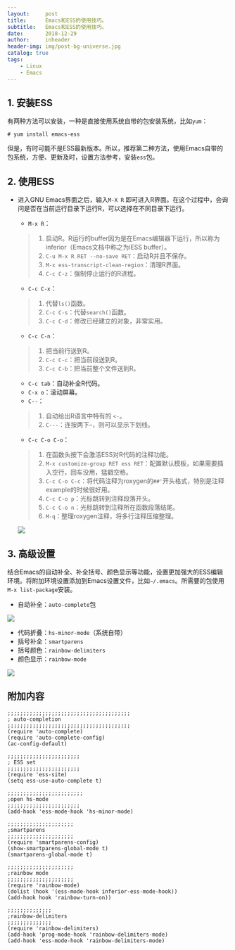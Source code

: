 ```yaml
---
layout:     post
title:      Emacs和ESS的使用技巧。
subtitle:   Emacs和ESS的使用技巧。
date:       2018-12-29
author:     inheader
header-img: img/post-bg-universe.jpg
catalog: true
tags:
    - Linux
    - Emacs
---
```




## 1. 安装ESS

有两种方法可以安装，一种是直接使用系统自带的包安装系统，比如`yum`：

```
# yum install emacs-ess
```

但是，有时可能不是ESS最新版本。所以，推荐第二种方法，使用Emacs自带的包系统，方便、更新及时，设置方法参考，安装`ess`包。



## 2. 使用ESS

- 进入GNU Emacs界面之后，输入`M-X R` 即可进入R界面。在这个过程中，会询问是否在当前运行目录下运行R，可以选择在不同目录下运行。

  - `M-x R`：

  > 1. 启动R。R运行的buffer因为是在Emacs编辑器下运行，所以称为inferior（Emacs文档中称之为iESS buffer）。
  > 2. `C-u M-x R RET --no-save RET`：启动R并且不保存。
  > 3. `M-x ess-transcript-clean-region`：清理R界面。
  > 4. `C-c C-z`：强制停止运行的R进程。

  - `C-c C-x`：

  > 1. 代替`ls()`函数。
  > 2. `C-c C-s`：代替`search()`函数。
  > 3. `C-c C-d`：修改已经建立的对象，非常实用。

  - `C-c C-n`：

  > 1. 把当前行送到R。
  > 2. `C-c C-c`：把当前段送到R。
  > 3. `C-c C-b`：把当前整个文件送到R。

  - `C-c tab`：自动补全R代码。
  - `C-x o`：滚动屏幕。
  - `C--`：

  > 1. 自动给出R语言中特有的 `<-`。
  > 2. `C---`：连按两下–，则可以显示下划线。

  - `C-c C-o C-o`：

  > 1. 在函数头按下会激活ESS对R代码的注释功能。
  > 2. `M-x customize-group RET ess RET`：配置默认模板，如果需要插入空行，回车没用，猛戳空格。
  > 3. `C-c C-o C-c`：将代码注释为roxygen的`##'`开头格式，特别是注释example的时候很好用。
  > 4. `C-c C-o p`：光标跳转到注释段落开头。
  > 5. `C-c C-o n`：光标跳转到注释所在函数段落结尾。
  > 6. `M-q`：整理roxygen注释，将多行注释压缩整理。

  ![](http://images.duobanzhe.com/blog/Emacs_ESS_snap.jpg)



## 3. 高级设置

结合Emacs的自动补全、补全括号、颜色显示等功能，设置更加强大的ESS编辑环境。将附加环境设置添加到Emacs设置文件，比如`~/.emacs`。所需要的包使用`M-x list-package`安装。

- 自动补全：`auto-complete`包

![](http://images.duobanzhe.com/blog/emacs_ess_tipes_autocomplete.png)

- 代码折叠：`hs-minor-mode`（系统自带）
- 括号补全：`smartparens`
- 括号颜色：`rainbow-delimiters`
- 颜色显示：`rainbow-mode`

![](http://images.duobanzhe.com/blog/emacs_ess_tipes_parent.png)



## 附加内容

```
;;;;;;;;;;;;;;;;;;;;;;;;;;;;;;;;;;;;;;;
; auto-completion
;;;;;;;;;;;;;;;;;;;;;;;;;;;;;;;;;;;;;;;
(require 'auto-complete)
(require 'auto-complete-config)
(ac-config-default)

;;;;;;;;;;;;;;;;;;;;;;;
; ESS set
;;;;;;;;;;;;;;;;;;;;;;;
(require 'ess-site)
(setq ess-use-auto-complete t)

;;;;;;;;;;;;;;;;;;;;;;;;
;open hs-mode
;;;;;;;;;;;;;;;;;;;;;;;
(add-hook 'ess-mode-hook 'hs-minor-mode)

;;;;;;;;;;;;;;;;;;;;;
;smartparens
;;;;;;;;;;;;;;;;;;;;;
(require 'smartparens-config)
(show-smartparens-global-mode t)
(smartparens-global-mode t)

;;;;;;;;;;;;;;;;;;;;;
;rainbow mode 
;;;;;;;;;;;;;;;;;;;;;
(require 'rainbow-mode)
(dolist (hook '(ess-mode-hook inferior-ess-mode-hook))
(add-hook hook 'rainbow-turn-on))

;;;;;;;;;;;;;;
;rainbow-delimiters
;;;;;;;;;;;;;;
(require 'rainbow-delimiters)
(add-hook 'prog-mode-hook 'rainbow-delimiters-mode)
(add-hook 'ess-mode-hook 'rainbow-delimiters-mode)
```


